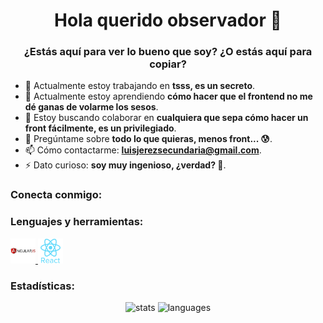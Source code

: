 <h1 align="center">Hola querido observador 🤔</h1>
<h3 align="center">¿Estás aquí para ver lo bueno que soy? ¿O estás aquí para copiar?</h3>

- 🔭 Actualmente estoy trabajando en **tsss, es un secreto**.
- 🌱 Actualmente estoy aprendiendo **cómo hacer que el frontend no me dé ganas de volarme los sesos**.
- 👯 Estoy buscando colaborar en **cualquiera que sepa cómo hacer un front fácilmente, es un privilegiado**.
- 💬 Pregúntame sobre **todo lo que quieras, menos front... 😰**.
- 📫 Cómo contactarme: **luisjerezsecundaria@gmail.com**.
- ⚡ Dato curioso: **soy muy ingenioso, ¿verdad? 🤨**.

<h3 align="left">Conecta conmigo:</h3>
<p align="left">
   <!-- Ejemplo: -->
   <!-- <a href="https://linkedin.com/in/tuperfil"><img src="..."/></a> -->
</p>

<h3 align="left">Lenguajes y herramientas:</h3>
<p align="left">
   <a href="https://angular.io" target="_blank" rel="noreferrer">
      <img src="https://raw.githubusercontent.com/devicons/devicon/master/icons/angularjs/angularjs-original-wordmark.svg" alt="angular" width="40" height="40"/>
   </a>
   <!-- Resto de íconos (sin cambios) -->
   <a href="https://reactjs.org/" target="_blank" rel="noreferrer">
      <img src="https://raw.githubusercontent.com/devicons/devicon/master/icons/react/react-original-wordmark.svg" alt="react" width="40" height="40"/>
   </a>
</p>

<h3 align="left">Estadísticas:</h3>
<p align="center">
   <img src="https://github-readme-stats.vercel.app/api?username=ElJerezCoder&show_icons=true&theme=radical" alt="stats"/>
   <img src="https://github-readme-stats.vercel.app/api/top-langs/?username=ElJerezCoder&layout=compact" alt="languages"/>
</p>
